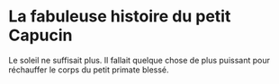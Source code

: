 # La fabuleuse histoire du petit Capucin
Le soleil ne suffisait plus. Il fallait quelque chose de plus puissant pour réchauffer le corps du petit primate blessé.
